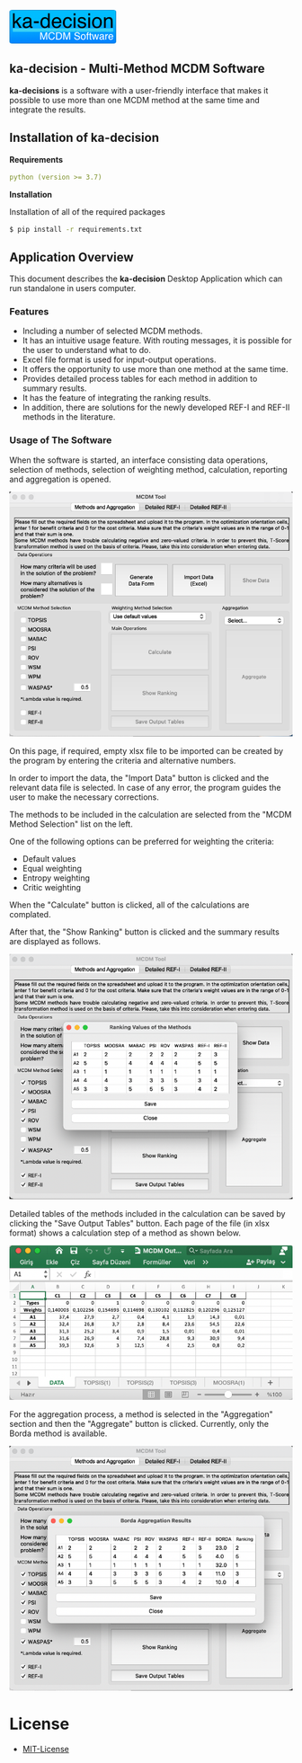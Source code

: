 [![ka-decision logo](documentation/images/ka-decision-logo.png)](https://github.com/kadirkirda/ka-decision)
## ka-decision - Multi-Method MCDM Software

**ka-decisions** is a software with a user-friendly interface that makes it possible to use more than one MCDM method at the same time and integrate the results.

## Installation of ka-decision

**Requirements**
```yaml
python (version >= 3.7)
```
**Installation**

Installation of all of the required packages
```bash
$ pip install -r requirements.txt
```

## Application Overview

This document describes the **ka-decision** Desktop Application which can run standalone in users computer.

### Features

- Including a number of selected MCDM methods.
- It has an intuitive usage feature. With routing messages, it is possible for the user to understand what to do.
- Excel file format is used for input-output operations.
- It offers the opportunity to use more than one method at the same time.
- Provides detailed process tables for each method in addition to summary results.
- It has the feature of integrating the ranking results.
- In addition, there are solutions for the newly developed REF-I and REF-II methods in the literature.

### Usage of The Software

When the software is started, an interface consisting data operations, selection of methods, selection of weighting method, calculation, reporting and aggregation is opened.

<img src="documentation/images/user-interface.png"> 

On this page, if required, empty xlsx file to be imported can be created by the program by entering the criteria and alternative numbers.

In order to import the data, the "Import Data" button is clicked and the relevant data file is selected. In case of any error, the program guides the user to make the necessary corrections.

The methods to be included in the calculation are selected from the "MCDM Method Selection" list on the left.

One of the following options can be preferred for weighting the criteria:
- Default values
- Equal weighting
- Entropy weighting
- Critic weighting

When the "Calculate" button is clicked, all of the calculations are complated.

After that, the "Show Ranking" button is clicked and the summary results are displayed as follows.

<img src="documentation/images/results-presentation.png"> 

Detailed tables of the methods included in the calculation can be saved by clicking the "Save Output Tables" button. Each page of the file (in xlsx format) shows a calculation step of a method as shown below.

<img src="documentation/images/detailed-outputs.png">

For the aggregation process, a method is selected in the "Aggregation" section and then the "Aggregate" button is clicked. Currently, only the Borda method is available.

<img src="documentation/images/aggregation-results.png"> 

 # License

 - [MIT-License](LICENSE)
